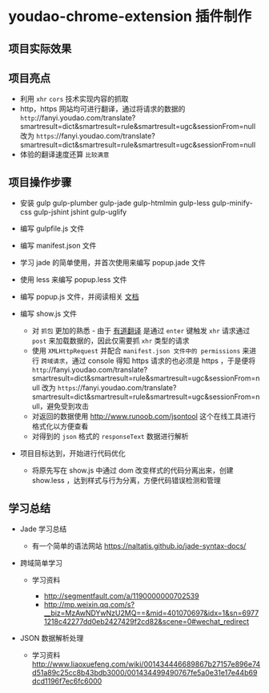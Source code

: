 # youdao-chrome-extension 插件制作

## 项目实际效果

## 项目亮点

- 利用 `xhr`  `cors` 技术实现内容的抓取
- http，https 网站均可进行翻译，通过将请求的数据的 `http`://fanyi.youdao.com/translate?smartresult=dict&smartresult=rule&smartresult=ugc&sessionFrom=null 改为 `https`://fanyi.youdao.com/translate?smartresult=dict&smartresult=rule&smartresult=ugc&sessionFrom=null
- 体验的翻译速度还算 `比较满意`

## 项目操作步骤

- 安装 gulp gulp-plumber gulp-jade gulp-htmlmin gulp-less gulp-minify-css gulp-jshint jshint gulp-uglify
- 编写 gulpfile.js 文件
- 编写 manifest.json 文件
- 学习 jade 的简单使用，并首次使用来编写 popup.jade 文件
- 使用 less 来编写 popup.less 文件
- 编写 popup.js 文件，并阅读相关 [文档](https://developer.chrome.com/extensions/storage)
- 编写 show.js 文件

    - 对 `抓包` 更加的熟悉 - 由于 [有道翻译](http://fanyi.youdao.com/) 是通过 `enter` 键触发 `xhr` 请求通过 `post` 来加载数据的，因此仅需要抓 `xhr` 类型的请求
    - 使用 `XMLHttpRequest` 并配合 `manifest.json 文件中的 permissions` 来进行 `跨域请求`，通过 console 得知 https 请求的也必须是 https ，于是便将     `http`://fanyi.youdao.com/translate?smartresult=dict&smartresult=rule&smartresult=ugc&sessionFrom=null 改为 `https`://fanyi.youdao.com/translate?smartresult=dict&smartresult=rule&smartresult=ugc&sessionFrom=null，避免受到攻击
    - 对返回的数据使用 <http://www.runoob.com/jsontool> 这个在线工具进行格式化以方便查看
    - 对得到的 `json` 格式的 `responseText` 数据进行解析

- 项目目标达到，开始进行代码优化

    - 将原先写在 show.js 中通过 dom 改变样式的代码分离出来，创建 show.less ，达到样式与行为分离，方便代码错误检测和管理

## 学习总结

- Jade 学习总结

    - 有一个简单的语法网站 <https://naltatis.github.io/jade-syntax-docs/>
    
- 跨域简单学习

    - 学习资料 
        
        - <http://segmentfault.com/a/1190000000702539>
        - <http://mp.weixin.qq.com/s?__biz=MzAwNDYwNzU2MQ==&mid=401070697&idx=1&sn=69771218c42277dd0eb2427429f2cd82&scene=0#wechat_redirect>
        
- JSON 数据解析处理

    - 学习资料 <http://www.liaoxuefeng.com/wiki/001434446689867b27157e896e74d51a89c25cc8b43bdb3000/001434499490767fe5a0e31e17e44b69dcd1196f7ec6fc6000>
